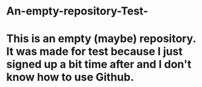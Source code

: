 # An-empty-repository-Test-
# This is an empty (maybe) repository. It was made for test because I just signed up a bit time after and I don't know how to use Github.
